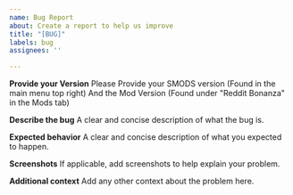 ```yaml
---
name: Bug Report
about: Create a report to help us improve
title: "[BUG]"
labels: bug
assignees: ''

---
```


**Provide your Version**
Please Provide your SMODS version (Found in the main menu top right)
And the Mod Version (Found under "Reddit Bonanza" in the Mods tab)

**Describe the bug**
A clear and concise description of what the bug is.

**Expected behavior**
A clear and concise description of what you expected to happen.

**Screenshots**
If applicable, add screenshots to help explain your problem.

**Additional context**
Add any other context about the problem here.

